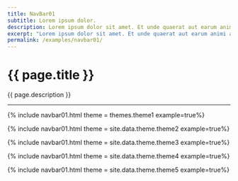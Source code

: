```yaml
---
title: NavBar01
subtitle: Lorem ipsum dolor.
description: Lorem ipsum dolor sit amet. Et unde quaerat aut earum animi aut explicabo saepe qui quibusdam accusamus ut velit asperiores vel natus temporibus. Qui sapiente saepe qui totam saepe est suscipit quia vel error provident cum omnis eius aut galisum rem nulla dolor? Qui internos voluptas est nulla odit est temporibus expedita eos quidem cumque. Ea voluptates eligendi quo rerum libero et molestiae harum vel fugit magni et cupiditate optio At quia consequuntur ut exercitationem laboriosam. Cum blanditiis voluptatibus At amet sunt At quia deleniti id quibusdam neque ut odio placeat.
excerpt: "Lorem ipsum dolor sit amet. Et unde quaerat aut earum animi aut explicabo saepe qui quibusdam accusamus ut velit asperiores vel natus temporibus."
permalink: /examples/navbar01/
---
```


<h1>{{ page.title }}</h1>
<p class = "text-justify">{{ page.description }}</p>
<hr/>

{% include navbar01.html   theme = themes.theme1  example=true%}

{% include navbar01.html   theme = site.data.theme.theme2  example=true%}

{% include navbar01.html   theme = site.data.theme.theme3  example=true%}

{% include navbar01.html   theme = site.data.theme.theme4  example=true%}

{% include navbar01.html   theme = site.data.theme.theme5  example=true%}
